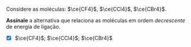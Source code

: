 Considere as moléculas: $\ce{CF4}$, $\ce{CCl4}$, $\ce{CBr4}$.

**Assinale** a alternativa que relaciona as moléculas em ordem *decrescente* de energia de ligação.

- [x]  $\ce{CF4}$; $\ce{CCl4}$; $\ce{CBr4}$
